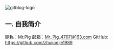 <!--
author: Mr.pig
head: http://www.zhujianjie.cn/zjj.png
date: 2016-01-01
title: 自我简介
tags: About Me
category: About Me
status: publish
summary: Hello World
-->

![gitblog-logo](./zjj.png)

## 一. 自我简介 ##
昵称：Mr.Pig
邮箱：Mr_Pig_4707@163.com
GitHub: https://github.com/zhujianjie1989




